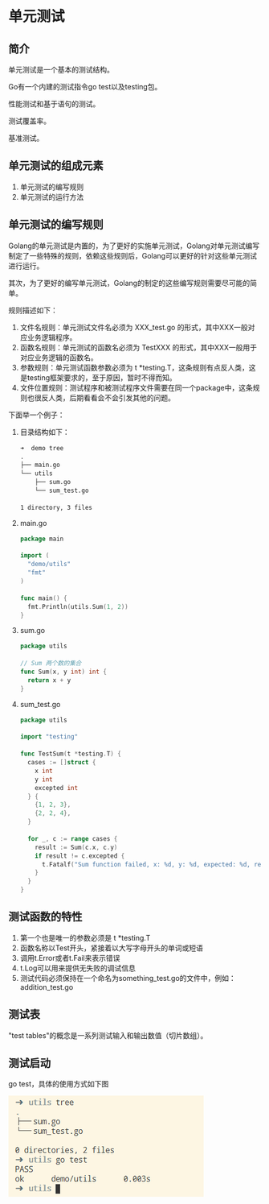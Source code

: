 # 单元测试

## 简介

单元测试是一个基本的测试结构。

Go有一个内建的测试指令go test以及testing包。

性能测试和基于语句的测试。

测试覆盖率。

基准测试。

## 单元测试的组成元素

1. 单元测试的编写规则
2. 单元测试的运行方法

## 单元测试的编写规则

Golang的单元测试是内置的，为了更好的实施单元测试，Golang对单元测试编写制定了一些特殊的规则，依赖这些规则后，Golang可以更好的针对这些单元测试进行运行。

其次，为了更好的编写单元测试，Golang的制定的这些编写规则需要尽可能的简单。

规则描述如下：

1. 文件名规则：单元测试文件名必须为 XXX_test.go 的形式，其中XXX一般对应业务逻辑程序。
2. 函数名规则：单元测试的函数名必须为 TestXXX 的形式，其中XXX一般用于对应业务逻辑的函数名。
3. 参数规则：单元测试函数参数必须为 t *testing.T，这条规则有点反人类，这是testing框架要求的，至于原因，暂时不得而知。
4. 文件位置规则：测试程序和被测试程序文件需要在同一个package中，这条规则也很反人类，后期看看会不会引发其他的问题。

下面举一个例子：

1. 目录结构如下：

    ```txt
    ➜  demo tree
    .
    ├── main.go
    └── utils
        ├── sum.go
        └── sum_test.go

    1 directory, 3 files
    ```

2. main.go

    ```go
    package main

    import (
      "demo/utils"
      "fmt"
    )

    func main() {
      fmt.Println(utils.Sum(1, 2))
    }
    ```

3. sum.go

    ```go
    package utils

    // Sum 两个数的集合
    func Sum(x, y int) int {
      return x + y
    }
    ```

4. sum_test.go

    ```go
    package utils

    import "testing"

    func TestSum(t *testing.T) {
      cases := []struct {
        x int
        y int
        excepted int
      } {
        {1, 2, 3},
        {2, 2, 4},
      }

      for _, c := range cases {
        result := Sum(c.x, c.y)
        if result != c.excepted {
          t.Fatalf("Sum function failed, x: %d, y: %d, expected: %d, result: %d", c.x, c.y, c.excepted, result)
        }
      }
    }
    ```

## 测试函数的特性

1. 第一个也是唯一的参数必须是 t *testing.T
2. 函数名称以Test开头，紧接着以大写字母开头的单词或短语
3. 调用t.Error或者t.Fail来表示错误
4. t.Log可以用来提供无失败的调试信息
5. 测试代码必须保持在一个命名为something_test.go的文件中，例如：addition_test.go

## 测试表

"test tables"的概念是一系列测试输入和输出数值（切片数组）。

## 测试启动

go test，具体的使用方式如下图

![02.png](./img/02.png)
